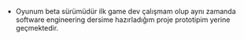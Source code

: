 - Oyunum beta sürümüdür ilk game dev çalışmam olup aynı zamanda software engineering dersime hazırladığım proje prototipim yerine geçmektedir.
